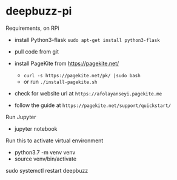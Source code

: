 # deepbuzz-pi

Requirements, on RPi
- install Python3-flask
`sudo apt-get install python3-flask`

- pull code from git

- install PageKite from https://pagekite.net/ 
    - `curl -s https://pagekite.net/pk/ |sudo bash`
    - or run   `./install-pagekite.sh`

- check for website url at `https://afolayanseyi.pagekite.me`
- follow the guide at `https://pagekite.net/support/quickstart/`

Run Jupyter
- jupyter notebook

Run this to activate virtual environment
- python3.7 -m venv venv
- source venv/bin/activate

sudo systemctl restart deepbuzz